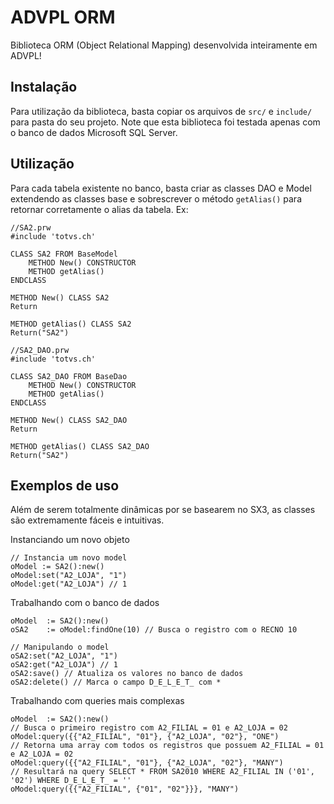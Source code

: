 ADVPL ORM
=========
Biblioteca ORM (Object Relational Mapping) desenvolvida inteiramente em ADVPL!

Instalação
----------
Para utilização da biblioteca, basta copiar os arquivos de `src/` e `include/` para pasta do seu projeto. 
Note que esta biblioteca foi testada apenas com o banco de dados Microsoft SQL Server.

Utilização
----------
Para cada tabela existente no banco, basta criar as classes DAO e Model extendendo as classes base e sobrescrever o método `getAlias()` para retornar corretamente o alias da tabela. Ex:

```xBase
//SA2.prw
#include 'totvs.ch'

CLASS SA2 FROM BaseModel
	METHOD New() CONSTRUCTOR
	METHOD getAlias()
ENDCLASS

METHOD New() CLASS SA2
Return

METHOD getAlias() CLASS SA2
Return("SA2")
```

```xBase
//SA2_DAO.prw
#include 'totvs.ch'

CLASS SA2_DAO FROM BaseDao
	METHOD New() CONSTRUCTOR
	METHOD getAlias()
ENDCLASS

METHOD New() CLASS SA2_DAO
Return

METHOD getAlias() CLASS SA2_DAO
Return("SA2")
```

Exemplos de uso
---------------
Além de serem totalmente dinâmicas por se basearem no SX3, as classes são extremamente fáceis e intuitivas.

Instanciando um novo objeto
```xBase
// Instancia um novo model
oModel := SA2():new()
oModel:set("A2_LOJA", "1")
oModel:get("A2_LOJA") // 1
```

Trabalhando com o banco de dados
```xBase
oModel  := SA2():new()
oSA2    := oModel:findOne(10) // Busca o registro com o RECNO 10

// Manipulando o model
oSA2:set("A2_LOJA", "1")
oSA2:get("A2_LOJA") // 1
oSA2:save() // Atualiza os valores no banco de dados
oSA2:delete() // Marca o campo D_E_L_E_T_ com *
```

Trabalhando com queries mais complexas
```xBase
oModel  := SA2():new()
// Busca o primeiro registro com A2_FILIAL = 01 e A2_LOJA = 02
oModel:query({{"A2_FILIAL", "01"}, {"A2_LOJA", "02"}, "ONE") 
// Retorna uma array com todos os registros que possuem A2_FILIAL = 01 e A2_LOJA = 02
oModel:query({{"A2_FILIAL", "01"}, {"A2_LOJA", "02"}, "MANY") 
// Resultará na query SELECT * FROM SA2010 WHERE A2_FILIAL IN ('01', '02') WHERE D_E_L_E_T_ = ''
oModel:query({{"A2_FILIAL", {"01", "02"}}}, "MANY")
```
